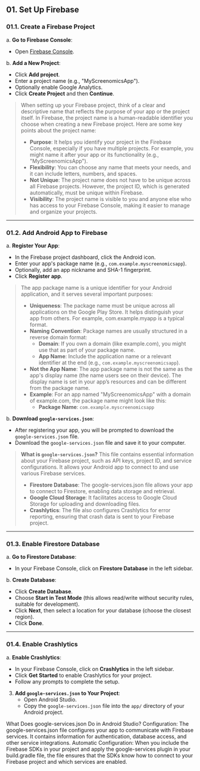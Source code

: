## 01. Set Up Firebase

### 01.1.  Create a Firebase Project
a. **Go to Firebase Console**:
   - Open [Firebase Console](https://console.firebase.google.com/).

b. **Add a New Project**:
   - Click **Add project**.
   - Enter a project name (e.g., "MyScreenomicsApp").
   - Optionally enable Google Analytics.
   - Click **Create Project** and then **Continue**.

> When setting up your Firebase project, think of a clear and descriptive name that reflects the purpose of your app or the project itself. In Firebase, the project name is a human-readable identifier you choose when creating a new Firebase project. Here are some key points about the project name:
> * **Purpose**: It helps you identify your project in the Firebase Console, especially if you have multiple projects. For example, you might name it after your app or its functionality (e.g., "MyScreenomicsApp").
> * **Flexibility**: You can choose any name that meets your needs, and it can include letters, numbers, and spaces.
> * **Not Unique**: The project name does not have to be unique across all Firebase projects. However, the project ID, which is generated automatically, must be unique within Firebase.
> * **Visibility**: The project name is visible to you and anyone else who has access to your Firebase Console, making it easier to manage and organize your projects.

---

### 01.2. Add Android App to Firebase
a. **Register Your App**:
   - In the Firebase project dashboard, click the Android icon.
   - Enter your app's package name (e.g., `com.example.myscreenomicsapp`).
   - Optionally, add an app nickname and SHA-1 fingerprint.
   - Click **Register app**.

> The app package name is a unique identifier for your Android application, and it serves several important purposes:
> * **Uniqueness**: The package name must be unique across all applications on the Google Play Store. It helps distinguish your app from others. For example, com.example.myapp is a typical format.
> * **Naming Convention**: Package names are usually structured in a reverse domain format:
>   * **Domain**: If you own a domain (like example.com), you might use that as part of your package name.
>   * **App Name**: Include the application name or a relevant identifier at the end (e.g., `com.example.myscreenomicsapp`).
> * **Not the App Name**: The app package name is not the same as the app's display name (the name users see on their device). The display name is set in your app’s resources and can be different from the package name.
> * **Example**: For an app named "MyScreenomicsApp" with a domain of example.com, the package name might look like this:
>    * **Package Name**: `com.example.myscreenomicsapp`

b. **Download `google-services.json`**:
   - After registering your app, you will be prompted to download the `google-services.json` file.
   - Download the `google-services.json` file and save it to your computer.

> **What is `google-services.json`?** This file contains essential information about your Firebase project, such as API keys, project ID, and service configurations. It allows your Android app to connect to and use various Firebase services.
>    * **Firestore Database**: The google-services.json file allows your app to connect to Firestore, enabling data storage and retrieval.
>    * **Google Cloud Storage**: It facilitates access to Google Cloud Storage for uploading and downloading files.
>    * **Crashlytics**: The file also configures Crashlytics for error reporting, ensuring that crash data is sent to your Firebase project.

---
 
### 01.3. Enable Firestore Database
a. **Go to Firestore Database**:
   - In your Firebase Console, click on **Firestore Database** in the left sidebar.

b. **Create Database**:
   - Click **Create Database**.
   - Choose **Start in Test Mode** (this allows read/write without security rules, suitable for development).
   - Click **Next**, then select a location for your database (choose the closest region).
   - Click **Done**.

---

### 01.4. Enable Crashlytics
a. **Enable Crashlytics**:
   - In your Firebase Console, click on **Crashlytics** in the left sidebar.
   - Click **Get Started** to enable Crashlytics for your project.
   - Follow any prompts to complete the setup.




3. **Add `google-services.json` to Your Project**:
   - Open Android Studio.
   - Copy the `google-services.json` file into the `app/` directory of your Android project.

What Does google-services.json Do in Android Studio?
Configuration: The google-services.json file configures your app to communicate with Firebase services. It contains information for authentication, database access, and other service integrations.
Automatic Configuration: When you include the Firebase SDKs in your project and apply the google-services plugin in your build.gradle file, the file ensures that the SDKs know how to connect to your Firebase project and which services are enabled.
